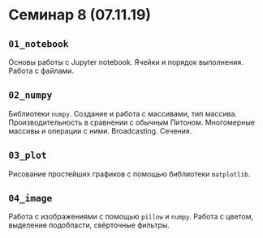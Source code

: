 # Семинар 8 (07.11.19)

## `01_notebook`

Основы работы с Jupyter notebook. Ячейки и порядок выполнения. Работа с файлами.

## `02_numpy`

Библиотеки `numpy`. Создание и работа с массивами, тип массива. Производительность в сравнении с обычным Питоном. Многомерные массивы и операции с ними. Broadcasting. Сечения.

## `03_plot`

Рисование простейших графиков с помощью библиотеки `matplotlib`.

## `04_image`

Работа с изображениями с помощью `pillow` и `numpy`. Работа с цветом, выделение подобласти, свёрточные фильтры.
